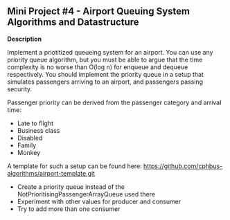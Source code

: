 ## Mini Project #4 - Airport Queuing System Algorithms and Datastructure

**Description**

Implement a priotitized queueing system for an airport. You can use any
priority queue algorithm, but you must be able to argue that the time complexity is no worse than O(log n) for enqueue and dequeue respectively.
You should implement the priority queue in a setup that simulates passengers
arriving to an airport, and passengers passing security.

Passenger priority can be derived from the passenger category and arrival
time:
* Late to flight
* Business class
* Disabled
* Family
* Monkey

A template for such a setup can be found here:
https://github.com/cphbus-algorithms/airport-template.git

* Create a priority queue instead of the NotPrioritisingPassengerArrayQueue
used there
* Experiment with other values for producer and consumer
* Try to add more than one consumer

